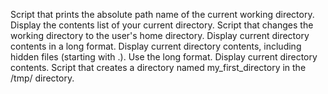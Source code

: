 Script that prints the absolute path name of the current working directory.
Display the contents list of your current directory.
Script that changes the working directory to the user's home directory.
Display current directory contents in a long format.
Display current directory contents, including hidden files (starting with .). Use the long format.
Display current directory contents.
Script that creates a directory named my_first_directory in the /tmp/ directory.
